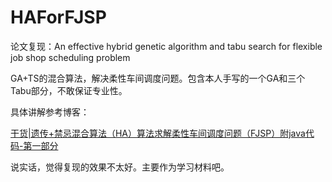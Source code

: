 # HAForFJSP

论文复现：An effective hybrid genetic algorithm and tabu search for flexible job shop scheduling problem

GA+TS的混合算法，解决柔性车间调度问题。包含本人手写的一个GA和三个Tabu部分，不敢保证专业性。

具体讲解参考博客：

[干货|遗传+禁忌混合算法（HA）算法求解柔性车间调度问题（FJSP）附java代码-第一部分](https://blog.csdn.net/zll_hust/article/details/107741658)

说实话，觉得复现的效果不太好。主要作为学习材料吧。
